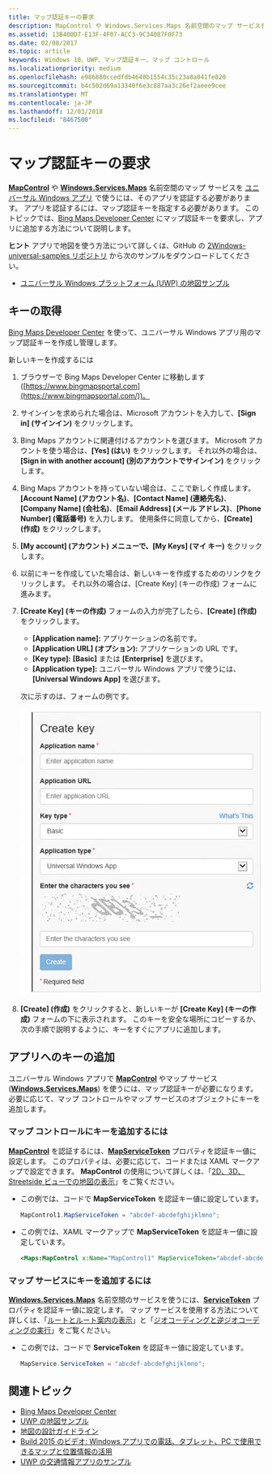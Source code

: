 ```yaml
---
title: マップ認証キーの要求
description: MapControl や Windows.Services.Maps 名前空間のマップ サービスをユニバーサル Windows アプリで使うには、そのアプリを認証する必要があります。
ms.assetid: 13B400D7-E13F-4F07-ACC3-9C34087F0F73
ms.date: 02/08/2017
ms.topic: article
keywords: Windows 10、UWP、マップ認証キー、マップ コントロール
ms.localizationpriority: medium
ms.openlocfilehash: e986880ccedfdb4648b1554c35c23a8a841fe820
ms.sourcegitcommit: b4c502d69a13340f6e3c887aa3c26ef2aeee9cee
ms.translationtype: MT
ms.contentlocale: ja-JP
ms.lasthandoff: 12/03/2018
ms.locfileid: "8467500"
---
```

# <a name="request-a-maps-authentication-key"></a>マップ認証キーの要求




[**MapControl**](https://msdn.microsoft.com/library/windows/apps/dn637004) や [**Windows.Services.Maps**](https://msdn.microsoft.com/library/windows/apps/dn636979) 名前空間のマップ サービスを [ユニバーサル Windows アプリ](https://msdn.microsoft.com/library/windows/apps/dn894631) で使うには、そのアプリを認証する必要があります。 アプリを認証するには、マップ認証キーを指定する必要があります。 このトピックでは、[Bing Maps Developer Center](https://www.bingmapsportal.com/) にマップ認証キーを要求し、アプリに追加する方法について説明します。

**ヒント** アプリで地図を使う方法について詳しくは、GitHub の [2Windows-universal-samples リポジトリ](http://go.microsoft.com/fwlink/p/?LinkId=619979) から次のサンプルをダウンロードしてください。

-   [ユニバーサル Windows プラットフォーム (UWP) の地図サンプル](http://go.microsoft.com/fwlink/p/?LinkId=619977)

## <a name="get-a-key"></a>キーの取得


[Bing Maps Developer Center](https://www.bingmapsportal.com/) を使って、ユニバーサル Windows アプリ用のマップ認証キーを作成し管理します。

新しいキーを作成するには

1.  ブラウザーで Bing Maps Developer Center に移動します ([https://www.bingmapsportal.com](https://www.bingmapsportal.com/))。

2.  サインインを求められた場合は、Microsoft アカウントを入力して、**[Sign in] (サインイン)** をクリックします。

3.  Bing Maps アカウントに関連付けるアカウントを選びます。 Microsoft アカウントを使う場合は、**[Yes] (はい)** をクリックします。 それ以外の場合は、**[Sign in with another account] (別のアカウントでサインイン)** をクリックします。

4.  Bing Maps アカウントを持っていない場合は、ここで新しく作成します。 **[Account Name] (アカウント名)**、**[Contact Name] (連絡先名)**、**[Company Name] (会社名)**、**[Email Address] (メール アドレス)**、**[Phone Number] (電話番号)** を入力します。 使用条件に同意してから、**[Create] (作成)** をクリックします。

5.  **[My account] (アカウント) **メニューで、**[My Keys] (マイ キー)** をクリックします。

6.  以前にキーを作成していた場合は、新しいキーを作成するためのリンクをクリックします。 それ以外の場合は、[Create Key] (キーの作成) フォームに進みます。

7.  **[Create Key] (キーの作成)** フォームの入力が完了したら、**[Create] (作成)** をクリックします。

    -   **[Application name]:** アプリケーションの名前です。
    -   **[Application URL] (オプション):** アプリケーションの URL です。
    -   **[Key type]:** **[Basic]** または **[Enterprise]** を選びます。
    -   **[Application type]:** ユニバーサル Windows アプリで使うには、**[Universal Windows App]** を選びます。

    次に示すのは、フォームの例です。

    ![[Create key] (キーの作成) フォームの例。](images/createkeydialog.png)

8.  **[Create] (作成)** をクリックすると、新しいキーが **[Create Key] (キーの作成)** フォームの下に表示されます。 このキーを安全な場所にコピーするか、次の手順で説明するように、キーをすぐにアプリに追加します。

## <a name="add-the-key-to-your-app"></a>アプリへのキーの追加


ユニバーサル Windows アプリで [**MapControl**](https://msdn.microsoft.com/library/windows/apps/dn637004) やマップ サービス ([**Windows.Services.Maps**](https://msdn.microsoft.com/library/windows/apps/dn636979)) を使うには、マップ認証キーが必要になります。 必要に応じて、マップ コントロールやマップ サービスのオブジェクトにキーを追加します。

### <a name="to-add-the-key-to-a-map-control"></a>マップ コントロールにキーを追加するには

[**MapControl**](https://msdn.microsoft.com/library/windows/apps/dn637004) を認証するには、[**MapServiceToken**](https://msdn.microsoft.com/library/windows/apps/dn637036) プロパティを認証キー値に設定します。 このプロパティは、必要に応じて、コードまたは XAML マークアップで設定できます。 **MapControl** の使用について詳しくは、「[2D、3D、Streetside ビューでの地図の表示](display-maps.md)」をご覧ください。

-   この例では、コードで **MapServiceToken** を認証キー値に設定しています。

    ```cs
    MapControl1.MapServiceToken = "abcdef-abcdefghijklmno";
    ```

-   この例では、XAML マークアップで **MapServiceToken** を認証キー値に設定しています。

    ```xml
    <Maps:MapControl x:Name="MapControl1" MapServiceToken="abcdef-abcdefghijklmno"/>
    ```

### <a name="to-add-the-key-to-map-services"></a>マップ サービスにキーを追加するには

[**Windows.Services.Maps**](https://msdn.microsoft.com/library/windows/apps/dn636979) 名前空間のサービスを使うには、[**ServiceToken**](https://msdn.microsoft.com/library/windows/apps/dn636977) プロパティを認証キー値に設定します。 マップ サービスを使用する方法について詳しくは、「[ルートとルート案内の表示](routes-and-directions.md)」と「[ジオコーディングと逆ジオコーディングの実行](geocoding.md)」をご覧ください。

-   この例では、コードで **ServiceToken** を認証キー値に設定しています。

    ```cs
    MapService.ServiceToken = "abcdef-abcdefghijklmno";
    ```

## <a name="related-topics"></a>関連トピック

* [Bing Maps Developer Center](https://www.bingmapsportal.com/)
* [UWP の地図サンプル](http://go.microsoft.com/fwlink/p/?LinkId=619977)
* [地図の設計ガイドライン](https://msdn.microsoft.com/library/windows/apps/dn596102)
* [Build 2015 のビデオ: Windows アプリでの電話、タブレット、PC で使用できるマップと位置情報の活用](https://channel9.msdn.com/Events/Build/2015/2-757)
* [UWP の交通情報アプリのサンプル](http://go.microsoft.com/fwlink/p/?LinkId=619982)
